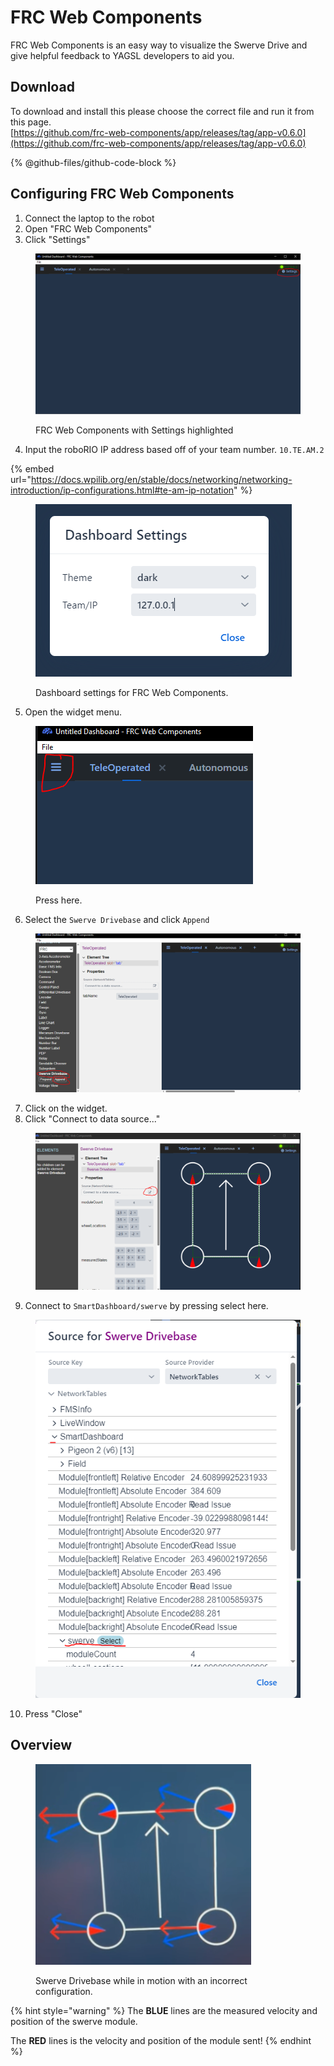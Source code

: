 # FRC Web Components

FRC Web Components is an easy way to visualize the Swerve Drive and give helpful feedback to YAGSL developers to aid you.

## Download

To download and install this please choose the correct file and run it from this page.\
[https://github.com/frc-web-components/app/releases/tag/app-v0.6.0](https://github.com/frc-web-components/app/releases/tag/app-v0.6.0)

{% @github-files/github-code-block %}

## Configuring FRC Web Components

1. Connect the laptop to the robot
2. Open "FRC Web Components"
3. Click "Settings"

<figure><img src="../.gitbook/assets/image (3).png" alt=""><figcaption><p>FRC Web Components with Settings highlighted</p></figcaption></figure>

4. Input the roboRIO IP address based off of your team number. `10.TE.AM.2`

{% embed url="https://docs.wpilib.org/en/stable/docs/networking/networking-introduction/ip-configurations.html#te-am-ip-notation" %}

<figure><img src="../.gitbook/assets/image (1) (1).png" alt=""><figcaption><p>Dashboard settings for FRC Web Components.</p></figcaption></figure>

5. Open the widget menu.

<figure><img src="../.gitbook/assets/image (2) (1).png" alt=""><figcaption><p>Press here.</p></figcaption></figure>

6. Select the `Swerve Drivebase` and click `Append`

<figure><img src="../.gitbook/assets/image (3) (1).png" alt=""><figcaption></figcaption></figure>

7. Click on the widget.
8. Click "Connect to data source..."

<figure><img src="../.gitbook/assets/image (4).png" alt=""><figcaption></figcaption></figure>

9. Connect to `SmartDashboard/swerve` by pressing select here.

<figure><img src="../.gitbook/assets/image (5).png" alt=""><figcaption></figcaption></figure>

10. Press "Close"

## Overview

<figure><img src="../.gitbook/assets/image (6).png" alt=""><figcaption><p>Swerve Drivebase while in motion with an incorrect configuration.</p></figcaption></figure>

{% hint style="warning" %}
The **BLUE** lines are the measured velocity and position of the swerve module.

The **RED** lines is the velocity and position of the module sent!
{% endhint %}
